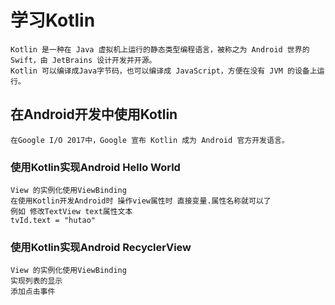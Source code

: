# 学习Kotlin
    Kotlin 是一种在 Java 虚拟机上运行的静态类型编程语言，被称之为 Android 世界的Swift，由 JetBrains 设计开发并开源。
    Kotlin 可以编译成Java字节码，也可以编译成 JavaScript，方便在没有 JVM 的设备上运行。
    
## 在Android开发中使用Kotlin
    在Google I/O 2017中，Google 宣布 Kotlin 成为 Android 官方开发语言。
    
### 使用Kotlin实现Android Hello World
    View 的实例化使用ViewBinding
    在使用Kotlin开发Android时 操作view属性时 直接变量.属性名称就可以了
    例如 修改TextView text属性文本 
    tvId.text = "hutao"
    
### 使用Kotlin实现Android RecyclerView
    View 的实例化使用ViewBinding
    实现列表的显示
    添加点击事件  
    
